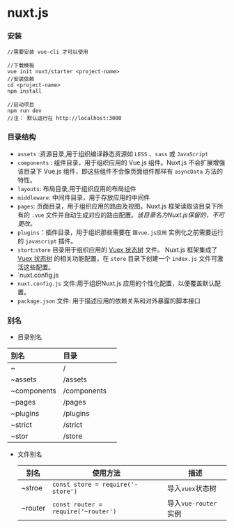 # nuxt.js

### 安装

```
//需要安装 vue-cli 才可以使用

//下载模板
vue init nuxt/starter <project-name>
//安装依赖
cd <project-name>
npm install

//启动项目
npm run dev 
//注： 默认运行在 http://localhost:3000
```

### 目录结构

-  `assets` :资源目录,用于组织编译静态资源如 `LESS` 、`sass` 或 `JavaScript`
- `components` : 组件目录，用于组织应用的 Vue.js 组件。Nuxt.js 不会扩展增强该目录下 Vue.js 组件，即这些组件不会像页面组件那样有 `asyncData` 方法的特性。
- `layouts`: 布局目录,用于组织应用的布局组件
- `middleware`: 中间件目录，用于存放应用的中间件
- `pages`: 页面目录，用于组织应用的路由及视图。Nuxt.js 框架读取该目录下所有的 `.vue` 文件并自动生成对应的路由配置。*该目录名为Nuxt.js保留的，不可更改。*
- `plugins`：插件目录，用于组织那些需要在 `跟vue.js应用` 实例化之前需要运行的 `javascript` 插件。
- `stort`:`store` 目录用于组织应用的 [Vuex 状态树](http://vuex.vuejs.org/) 文件。 Nuxt.js 框架集成了 [Vuex 状态树](http://vuex.vuejs.org/) 的相关功能配置，在 `store` 目录下创建一个 `index.js` 文件可激活这些配置。
- `nuxt.config.js
- `nuxt.config.js`  文件:用于组织Nuxt.js 应用的个性化配置，以便覆盖默认配置。
- `package.json` 文件: 用于描述应用的依赖关系和对外暴露的脚本接口



### 别名

- 目录别名

| 别名          | 目录          |      |
| :---------- | :---------- | ---- |
| ~           | /           |      |
| ~assets     | /assets     |      |
| ~components | /components |      |
| ~pages      | /pages      |      |
| ~plugins    | /plugins    |      |
| ~strict     | /strict     |      |
| ~stor       | /store      |      |

- 文件别名

  | 别名      | 使用方法                                | 描述               |
  | ------- | ----------------------------------- | ---------------- |
  | ~stroe  | `const store = require('-store')`   | 导入`vuex`状态树      |
  | ~router | `const router = require('~router')` | 导入`vue-router`实例 |

  ​